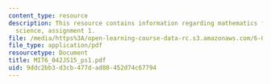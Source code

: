 ```yaml
---
content_type: resource
description: This resource contains information regarding mathematics for computer
  science, assignment 1.
file: /media/https%3A/open-learning-course-data-rc.s3.amazonaws.com/6-042j-mathematics-for-computer-science-spring-2015/9ddc2bb3d3cb477dad80452d74c67794_MIT6_042JS15_ps1.pdf
file_type: application/pdf
resourcetype: Document
title: MIT6_042JS15_ps1.pdf
uid: 9ddc2bb3-d3cb-477d-ad80-452d74c67794
---
```

